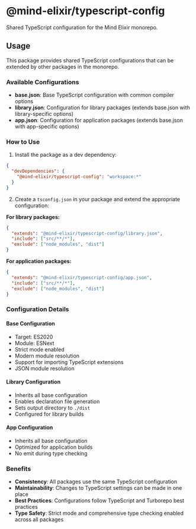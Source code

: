 # @mind-elixir/typescript-config

Shared TypeScript configuration for the Mind Elixir monorepo.

## Usage

This package provides shared TypeScript configurations that can be extended by other packages in the monorepo.

### Available Configurations

- **base.json**: Base TypeScript configuration with common compiler options
- **library.json**: Configuration for library packages (extends base.json with library-specific options)
- **app.json**: Configuration for application packages (extends base.json with app-specific options)

### How to Use

1. Install the package as a dev dependency:
```json
{
  "devDependencies": {
    "@mind-elixir/typescript-config": "workspace:*"
  }
}
```

2. Create a `tsconfig.json` in your package and extend the appropriate configuration:

**For library packages:**
```json
{
  "extends": "@mind-elixir/typescript-config/library.json",
  "include": ["src/**/*"],
  "exclude": ["node_modules", "dist"]
}
```

**For application packages:**
```json
{
  "extends": "@mind-elixir/typescript-config/app.json",
  "include": ["src/**/*"],
  "exclude": ["node_modules", "dist"]
}
```

### Configuration Details

#### Base Configuration
- Target: ES2020
- Module: ESNext
- Strict mode enabled
- Modern module resolution
- Support for importing TypeScript extensions
- JSON module resolution

#### Library Configuration
- Inherits all base configuration
- Enables declaration file generation
- Sets output directory to `./dist`
- Configured for library builds

#### App Configuration
- Inherits all base configuration
- Optimized for application builds
- No emit during type checking

### Benefits

- **Consistency**: All packages use the same TypeScript configuration
- **Maintainability**: Changes to TypeScript settings can be made in one place
- **Best Practices**: Configurations follow TypeScript and Turborepo best practices
- **Type Safety**: Strict mode and comprehensive type checking enabled across all packages